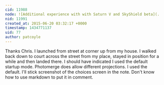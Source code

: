 ```yaml
---
cid: 11988
node: ![Additional experience with with Saturn V and SkyShield beta](../notes/patcoyle/06-20-2015/additional-experience-with-with-saturn-v-and-skyshield-beta)
nid: 11991
created_at: 2015-06-20 03:32:17 +0000
timestamp: 1434771137
uid: 77
author: patcoyle
---
```


Thanks Chris. I launched from street at corner up from my house. I walked back down to court across the street from my place, stayed in position for a while and then landed there. I should have indicated I used the default startup mode. Photomerge does allow different projections. I used the default. I'll stick screenshot of the choices screen in the note. Don't know how to use markdown to put it in comment.



